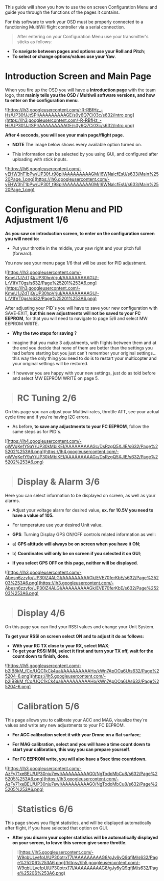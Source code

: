 This guide will show you how to use the on screen Configuration Menu and guide you through the functions of the pages it contains.


For this software to work your OSD must be properly connected to a functioning MultiWii flight controller via a serial connection.

> After entering on your Configuration Menu use your transmitter's sticks as follows:
  * **To navigate between pages and options use your Roll and Pitch**;
  * **To select or change options/values use your Yaw**.


# Introduction Screen and Main Page #

When you fire up the OSD you will have a **Introduction page** with the team logo, that **mainly tells you the  OSD / Multiwii software versions, and how to enter on the configuration menu**.



![https://lh3.googleusercontent.com/-R-RBfHz_-Hs/UP30fJJtSPI/AAAAAAAAAGE/s0y6Q7Ci03c/s632/Intro.png](https://lh3.googleusercontent.com/-R-RBfHz_-Hs/UP30fJJtSPI/AAAAAAAAAGE/s0y6Q7Ci03c/s632/Intro.png)


**After 4 seconds, you will see your main page/flight page.**

  * **NOTE** The image below shows every available option turned on.

  * This information can be selected by you using GUI, and configured after uploading with stick inputs.


![https://lh6.googleusercontent.com/-vEHW3hT1bPw/UP30f_t98pI/AAAAAAAAAGM/I6WNalcfEsU/s633/Main%2520Page_1.png](https://lh6.googleusercontent.com/-vEHW3hT1bPw/UP30f_t98pI/AAAAAAAAAGM/I6WNalcfEsU/s633/Main%2520Page_1.png)



# Configuration Menu and PID Adjustment 1/6 #


**As you saw on introduction screen, to enter on the configuration screen you will need to:**

  * Put your throttle in the middle, your yaw right and your pitch full (forward).

You now see your menu page 1/6 that will be used for PID adjustment.


![https://lh3.googleusercontent.com/-KmeU1JZdTjQ/UP30hpVrjuI/AAAAAAAAAGU/-LrV1fVT0gs/s632/Page%25201%253A6.png](https://lh3.googleusercontent.com/-KmeU1JZdTjQ/UP30hpVrjuI/AAAAAAAAAGU/-LrV1fVT0gs/s632/Page%25201%253A6.png)

After adjusting your PID´s you will have to save your new configuration with SAVE-EXIT, **but this new adjustments will not be saved to your FC EEPROM**, for that you will need to navigate to page 5/6 and select MW EEPROM WRITE.

  * **Why the two steps for saving ?**

  * Imagine that you make 3 adjustments, with flights between them  and at the end you decide that none of them are better than the settings you had before starting but you just can´t remember your original settings...  this way the only thing you need to do is to restart your multicopter and your original settings will be restored.
  * If however you are happy with your new settings, just do as told before and select MW EEPROM WRITE on page 5.



> # RC Tuning 2/6 #

On this page you can adjust your Multiwii rates, throttle ATT, see your actual cycle time and if you´re having I2C errors.

  * As before, **to save any adjustments to your FC EEPROM**, follow the same steps as for PID´s.


![https://lh4.googleusercontent.com/-gWVgKefY9aY/UP30kMbiKEI/AAAAAAAAAGc/DsRzgQ5XJlE/s632/Page%25202%253A6.png](https://lh4.googleusercontent.com/-gWVgKefY9aY/UP30kMbiKEI/AAAAAAAAAGc/DsRzgQ5XJlE/s632/Page%25202%253A6.png)


> # Display & Alarm 3/6 #

Here you can select information to be displayed on screen, as well as your alarms.

  * Adjust your voltage alarm for desired value, **ex. for 10.5V you need to have a value of 105.**
  * For temperature use your desired Unit value.

  * **GPS**: Turning Display GPS ON/OFF controls related information as well:

  * a) **GPS altitude will always be on screen when you have it ON**;
  * b) **Coordinates will only be on screen if you selected it on GUI**;

  * **If you select GPS OFF on this page, neither  will be displayed**.


![https://lh3.googleusercontent.com/-Abesn6zzyfo/UP30lZ4ALGI/AAAAAAAAAGk/EVE70ferKbE/s632/Page%25203%253A6.png](https://lh3.googleusercontent.com/-Abesn6zzyfo/UP30lZ4ALGI/AAAAAAAAAGk/EVE70ferKbE/s632/Page%25203%253A6.png)



> # Display 4/6 #


On this page you can find your RSSI values and change your Unit System.

**To get your RSSI on screen select ON and to adjust it do as follows:**

  * **With your RC TX close to your RX, select MAX**;
  * **To get your RSSI MIN, select it first and turn your TX off, wait for the count down to finish, done**.



![https://lh5.googleusercontent.com/-b2IB8kM_fCo/UQC1kCk4uaI/AAAAAAAAAHo/kWn7ApOOa6U/s632/Page%25204-6.png](https://lh5.googleusercontent.com/-b2IB8kM_fCo/UQC1kCk4uaI/AAAAAAAAAHo/kWn7ApOOa6U/s632/Page%25204-6.png)


> # Calibration 5/6 #

This page allows you to  calibrate your ACC and MAG, visualize they´re values and write any new adjustments to your FC EEPROM.

  * **For ACC calibration select it with your Drone on a flat surface**;
  * **For MAG calibration, select and you will have a time count down to start your calibration, this way you can prepare yourself**.

  * **For FC EEPROM write, you will also have a 5sec time countdown**.

![https://lh3.googleusercontent.com/-AzFy71xeBEU/UP30nju7ewI/AAAAAAAAAG0/NgTodoMbCu8/s632/Page%25205%253A6.png](https://lh3.googleusercontent.com/-AzFy71xeBEU/UP30nju7ewI/AAAAAAAAAG0/NgTodoMbCu8/s632/Page%25205%253A6.png)


> # Statistics 6/6 #

This page shows you flight statistics, and will be displayed automatically after flight, if you have selected that option on GUI.

  * **After you disarm your copter statistics will be automatically displayed on your screen, to leave this screen give some throttle**.

> ![https://lh5.googleusercontent.com/-W9qbULyefpU/UP30otrxT7I/AAAAAAAAAG8/gJy6yQ9qfjM/s632/Page%25206%253A6.png](https://lh5.googleusercontent.com/-W9qbULyefpU/UP30otrxT7I/AAAAAAAAAG8/gJy6yQ9qfjM/s632/Page%25206%253A6.png)





